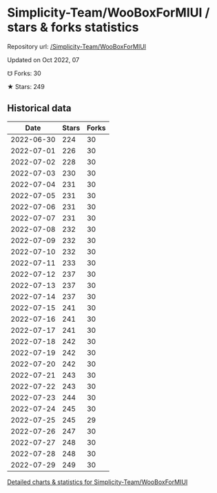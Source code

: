 # Simplicity-Team/WooBoxForMIUI / stars & forks statistics

Repository url: [/Simplicity-Team/WooBoxForMIUI](https://github.com/Simplicity-Team/WooBoxForMIUI)

Updated on Oct 2022, 07

☋ Forks: 30

★ Stars: 249

## Historical data
| Date | Stars | Forks |
|------|-------|-------|
| 2022-06-30 | 224 | 30 | 
| 2022-07-01 | 226 | 30 | 
| 2022-07-02 | 228 | 30 | 
| 2022-07-03 | 230 | 30 | 
| 2022-07-04 | 231 | 30 | 
| 2022-07-05 | 231 | 30 | 
| 2022-07-06 | 231 | 30 | 
| 2022-07-07 | 231 | 30 | 
| 2022-07-08 | 232 | 30 | 
| 2022-07-09 | 232 | 30 | 
| 2022-07-10 | 232 | 30 | 
| 2022-07-11 | 233 | 30 | 
| 2022-07-12 | 237 | 30 | 
| 2022-07-13 | 237 | 30 | 
| 2022-07-14 | 237 | 30 | 
| 2022-07-15 | 241 | 30 | 
| 2022-07-16 | 241 | 30 | 
| 2022-07-17 | 241 | 30 | 
| 2022-07-18 | 242 | 30 | 
| 2022-07-19 | 242 | 30 | 
| 2022-07-20 | 242 | 30 | 
| 2022-07-21 | 243 | 30 | 
| 2022-07-22 | 243 | 30 | 
| 2022-07-23 | 244 | 30 | 
| 2022-07-24 | 245 | 30 | 
| 2022-07-25 | 245 | 29 | 
| 2022-07-26 | 247 | 30 | 
| 2022-07-27 | 248 | 30 | 
| 2022-07-28 | 248 | 30 | 
| 2022-07-29 | 249 | 30 | 


[Detailed charts & statistics for Simplicity-Team/WooBoxForMIUI](https://reviewgithub.com/rep/Simplicity-Team/WooBoxForMIUI)
